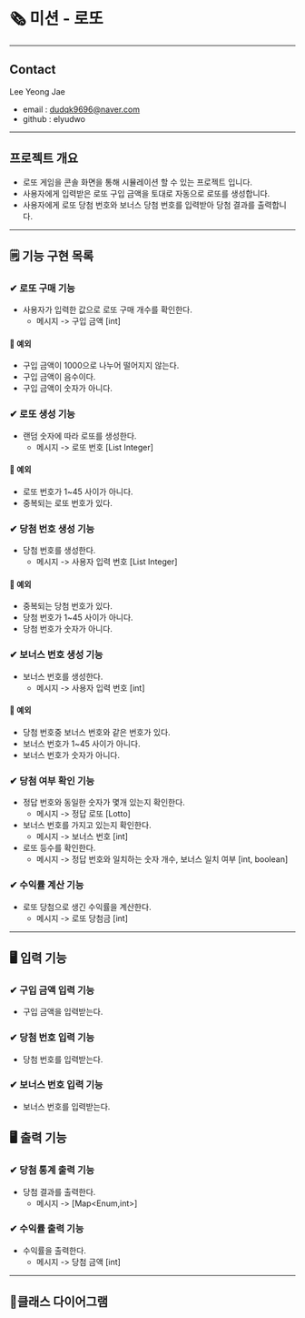 # 🗞 미션 - 로또

---
## Contact
Lee Yeong Jae
- email : dudqk9696@naver.com
- github : elyudwo

---
## 프로젝트 개요
- 로또 게임을 콘솔 화면을 통해 시뮬레이션 할 수 있는 프로젝트 입니다.
- 사용자에게 입력받은 로또 구입 금액을 토대로 자동으로 로또를 생성합니다.
- 사용자에게 로또 당첨 번호와 보너스 당첨 번호를 입력받아 당첨 결과를 출력합니다.

---

## 🗒 기능 구현 목록

### ✔ 로또 구매 기능
- 사용자가 입력한 값으로 로또 구매 개수를 확인한다. 
  - 메시지 -> 구입 금액 [int]
#### 📌 예외
- 구입 금액이 1000으로 나누어 떨어지지 않는다.
- 구입 금액이 음수이다.
- 구입 금액이 숫자가 아니다.

### ✔ 로또 생성 기능
- 랜덤 숫자에 따라 로또를 생성한다.
  -  메시지 -> 로또 번호 [List Integer]
#### 📌 예외
- 로또 번호가 1~45 사이가 아니다.
- 중복되는 로또 번호가 있다.

### ✔ 당첨 번호 생성 기능
- 당첨 번호를 생성한다.
  - 메시지 -> 사용자 입력 번호 [List Integer] 
#### 📌 예외
- 중복되는 당첨 번호가 있다.
- 당첨 번호가 1~45 사이가 아니다.
- 당첨 번호가 숫자가 아니다.

### ✔ 보너스 번호 생성 기능
- 보너스 번호를 생성한다.
  - 메시지 -> 사용자 입력 번호 [int]
#### 📌 예외
- 당첨 번호중 보너스 번호와 같은 번호가 있다.
- 보너스 번호가 1~45 사이가 아니다.
- 보너스 번호가 숫자가 아니다.

### ✔ 당첨 여부 확인 기능
- 정답 번호와 동일한 숫자가 몇개 있는지 확인한다.
  - 메시지 -> 정답 로또 [Lotto]
- 보너스 번호를 가지고 있는지 확인한다.
  - 메시지 -> 보너스 번호 [int]
- 로또 등수를 확인한다.
  - 메시지 -> 정답 번호와 일치하는 숫자 개수, 보너스 일치 여부 [int, boolean]

### ✔ 수익률 계산 기능
- 로또 당첨으로 생긴 수익률을 계산한다.
  - 메시지 -> 로또 당첨금 [int]
---
## 🖥 입력 기능
### ✔ 구입 금액 입력 기능
- 구입 금액을 입력받는다.

### ✔ 당첨 번호 입력 기능
- 당첨 번호를 입력받는다.

### ✔ 보너스 번호 입력 기능
- 보너스 번호를 입력받는다.

## 🖥 출력 기능
### ✔ 당첨 통계 출력 기능
- 당첨 결과를 출력한다.
  - 메시지 -> [Map<Enum,int>]

### ✔ 수익률 출력 기능
- 수익률을 출력한다.
  - 메시지 -> 당첨 금액 [int]

---
## 📄클래스 다이어그램